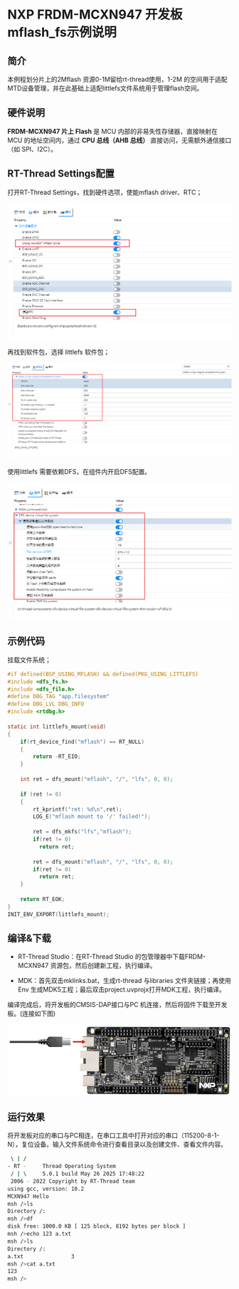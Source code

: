 # NXP FRDM-MCXN947 开发板 mflash_fs示例说明

## 简介

本例程划分片上的2Mflash 资源0-1M留给rt-thread使用，1-2M 的空间用于适配MTD设备管理，并在此基础上适配littlefs文件系统用于管理flash空间。

## 硬件说明

**FRDM-MCXN947 片上 Flash** 是 MCU 内部的非易失性存储器，直接映射在 MCU 的地址空间内，通过 **CPU 总线（AHB 总线）** 直接访问，无需额外通信接口（如 SPI、I2C）。

## RT-Thread Settings配置

打开RT-Thread Settings，找到硬件选项，使能mflash driver、RTC；

![image-20250526175144465](figures/image-20250526175144465.png)

再找到软件包，选择 littlefs 软件包；

![image-20250526175507111](figures/image-20250526175507111.png)

使用littlefs 需要依赖DFS，在组件内开启DFS配置。

![image-20250526175736309](figures/image-20250526175736309.png)

## 示例代码

挂载文件系统；

```c
#if defined(BSP_USING_MFLASH) && defined(PKG_USING_LITTLEFS)
#include <dfs_fs.h>
#include <dfs_file.h>
#define DBG_TAG "app.filesystem"
#define DBG_LVL DBG_INFO
#include <rtdbg.h>

static int littlefs_mount(void)
{
    if(rt_device_find("mflash") == RT_NULL)
    {
        return -RT_EIO;
    }

    int ret = dfs_mount("mflash", "/", "lfs", 0, 0);
    
    if (ret != 0)
    {
        rt_kprintf("ret: %d\n",ret);
        LOG_E("mflash mount to '/' failed!");
        
        ret = dfs_mkfs("lfs","mflash");
        if(ret != 0)
          return ret;

        ret = dfs_mount("mflash", "/", "lfs", 0, 0);
        if(ret != 0)
          return ret;
    }

    return RT_EOK;
}
INIT_ENV_EXPORT(littlefs_mount);
```

## 编译&下载

* RT-Thread Studio：在RT-Thread Studio 的包管理器中下载FRDM-MCXN947 资源包，然后创建新工程，执行编译。

* MDK：首先双击mklinks.bat，生成rt-thread 与libraries 文件夹链接；再使用Env 生成MDK5工程；最后双击project.uvprojx打开MDK工程，执行编译。

编译完成后，将开发板的CMSIS-DAP接口与PC 机连接，然后将固件下载至开发板。(连接如下图)

![](figures/usb_pc-17482445209391.png)

## 运行效果

将开发板对应的串口与PC相连，在串口工具中打开对应的串口（115200-8-1-N），复位设备。输入文件系统命令进行查看目录以及创建文件、查看文件内容。

```bash
 \ | /
- RT -     Thread Operating System
 / | \     5.0.1 build May 26 2025 17:48:22
 2006 - 2022 Copyright by RT-Thread team
using gcc, version: 10.2
MCXN947 Hello
msh />ls
Directory /:
msh />df
disk free: 1000.0 KB [ 125 block, 8192 bytes per block ]
msh />echo 123 a.txt
msh />ls
Directory /:
a.txt               3
msh />cat a.txt
123
msh />
```

